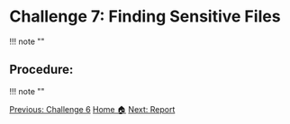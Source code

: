 # **Challenge 7: Finding Sensitive Files**
!!! note ""
## **Procedure:**
!!! note ""

<div class="button-container" markdown="1">
<a href="/Career-Simulation-3/challenge_6/" class="md-button md-button--primary">Previous: Challenge 6</a>
<a href="/Career-Simulation-3/" class="md-button md-button--secondary">Home 🏠</a>
<a href="/Career-Simulation-3/report/" class="md-button md-button--primary">Next: Report</a>
</div>